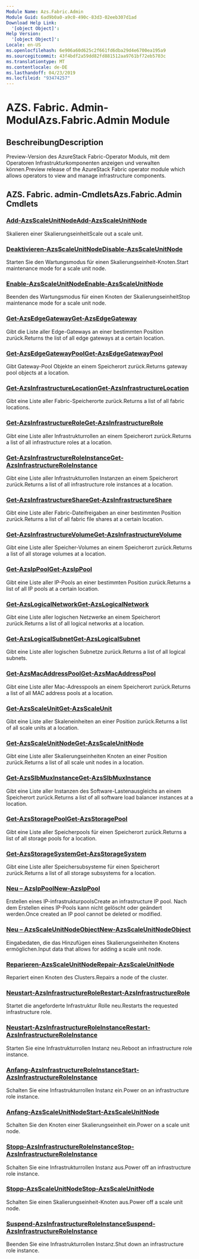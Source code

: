 ```yaml
---
Module Name: Azs.Fabric.Admin
Module Guid: 6ad9b0a0-a9c0-490c-83d3-02eeb307d1ad
Download Help Link:
  '[object Object]': 
Help Version:
  '[object Object]': 
Locale: en-US
ms.openlocfilehash: 6e906a60d625c2f661fd6dba29d4e6700ea195a9
ms.sourcegitcommit: 43f4bdf2a59dd82fd881512aa9761bf72eb5703c
ms.translationtype: MT
ms.contentlocale: de-DE
ms.lasthandoff: 04/23/2019
ms.locfileid: "93474257"
---
```

# <span data-ttu-id="7b0da-101">AZS. Fabric. Admin-Modul</span><span class="sxs-lookup"><span data-stu-id="7b0da-101">Azs.Fabric.Admin Module</span></span>
## <span data-ttu-id="7b0da-102">Beschreibung</span><span class="sxs-lookup"><span data-stu-id="7b0da-102">Description</span></span>
<span data-ttu-id="7b0da-103">Preview-Version des AzureStack Fabric-Operator Moduls, mit dem Operatoren Infrastrukturkomponenten anzeigen und verwalten können.</span><span class="sxs-lookup"><span data-stu-id="7b0da-103">Preview release of the AzureStack Fabric operator module which allows operators to view and manage infrastructure components.</span></span>

## <span data-ttu-id="7b0da-104">AZS. Fabric. admin-Cmdlets</span><span class="sxs-lookup"><span data-stu-id="7b0da-104">Azs.Fabric.Admin Cmdlets</span></span>
### [<span data-ttu-id="7b0da-105">Add-AzsScaleUnitNode</span><span class="sxs-lookup"><span data-stu-id="7b0da-105">Add-AzsScaleUnitNode</span></span>](Add-AzsScaleUnitNode.md)
<span data-ttu-id="7b0da-106">Skalieren einer Skalierungseinheit</span><span class="sxs-lookup"><span data-stu-id="7b0da-106">Scale out a scale unit.</span></span>

### [<span data-ttu-id="7b0da-107">Deaktivieren-AzsScaleUnitNode</span><span class="sxs-lookup"><span data-stu-id="7b0da-107">Disable-AzsScaleUnitNode</span></span>](Disable-AzsScaleUnitNode.md)
<span data-ttu-id="7b0da-108">Starten Sie den Wartungsmodus für einen Skalierungseinheit-Knoten.</span><span class="sxs-lookup"><span data-stu-id="7b0da-108">Start maintenance mode for a scale unit node.</span></span>

### [<span data-ttu-id="7b0da-109">Enable-AzsScaleUnitNode</span><span class="sxs-lookup"><span data-stu-id="7b0da-109">Enable-AzsScaleUnitNode</span></span>](Enable-AzsScaleUnitNode.md)
<span data-ttu-id="7b0da-110">Beenden des Wartungsmodus für einen Knoten der Skalierungseinheit</span><span class="sxs-lookup"><span data-stu-id="7b0da-110">Stop maintenance mode for a scale unit node.</span></span>

### [<span data-ttu-id="7b0da-111">Get-AzsEdgeGateway</span><span class="sxs-lookup"><span data-stu-id="7b0da-111">Get-AzsEdgeGateway</span></span>](Get-AzsEdgeGateway.md)
<span data-ttu-id="7b0da-112">Gibt die Liste aller Edge-Gateways an einer bestimmten Position zurück.</span><span class="sxs-lookup"><span data-stu-id="7b0da-112">Returns the list of all edge gateways at a certain location.</span></span>

### [<span data-ttu-id="7b0da-113">Get-AzsEdgeGatewayPool</span><span class="sxs-lookup"><span data-stu-id="7b0da-113">Get-AzsEdgeGatewayPool</span></span>](Get-AzsEdgeGatewayPool.md)
<span data-ttu-id="7b0da-114">Gibt Gateway-Pool Objekte an einem Speicherort zurück.</span><span class="sxs-lookup"><span data-stu-id="7b0da-114">Returns gateway pool objects at a location.</span></span>

### [<span data-ttu-id="7b0da-115">Get-AzsInfrastructureLocation</span><span class="sxs-lookup"><span data-stu-id="7b0da-115">Get-AzsInfrastructureLocation</span></span>](Get-AzsInfrastructureLocation.md)
<span data-ttu-id="7b0da-116">Gibt eine Liste aller Fabric-Speicherorte zurück.</span><span class="sxs-lookup"><span data-stu-id="7b0da-116">Returns a list of all fabric locations.</span></span>

### [<span data-ttu-id="7b0da-117">Get-AzsInfrastructureRole</span><span class="sxs-lookup"><span data-stu-id="7b0da-117">Get-AzsInfrastructureRole</span></span>](Get-AzsInfrastructureRole.md)
<span data-ttu-id="7b0da-118">Gibt eine Liste aller Infrastrukturrollen an einem Speicherort zurück.</span><span class="sxs-lookup"><span data-stu-id="7b0da-118">Returns a list of all infrastructure roles at a location.</span></span>

### [<span data-ttu-id="7b0da-119">Get-AzsInfrastructureRoleInstance</span><span class="sxs-lookup"><span data-stu-id="7b0da-119">Get-AzsInfrastructureRoleInstance</span></span>](Get-AzsInfrastructureRoleInstance.md)
<span data-ttu-id="7b0da-120">Gibt eine Liste aller Infrastrukturrollen Instanzen an einem Speicherort zurück.</span><span class="sxs-lookup"><span data-stu-id="7b0da-120">Returns a list of all infrastructure role instances at a location.</span></span>

### [<span data-ttu-id="7b0da-121">Get-AzsInfrastructureShare</span><span class="sxs-lookup"><span data-stu-id="7b0da-121">Get-AzsInfrastructureShare</span></span>](Get-AzsInfrastructureShare.md)
<span data-ttu-id="7b0da-122">Gibt eine Liste aller Fabric-Dateifreigaben an einer bestimmten Position zurück.</span><span class="sxs-lookup"><span data-stu-id="7b0da-122">Returns a list of all fabric file shares at a certain location.</span></span>

### [<span data-ttu-id="7b0da-123">Get-AzsInfrastructureVolume</span><span class="sxs-lookup"><span data-stu-id="7b0da-123">Get-AzsInfrastructureVolume</span></span>](Get-AzsInfrastructureVolume.md)
<span data-ttu-id="7b0da-124">Gibt eine Liste aller Speicher-Volumes an einem Speicherort zurück.</span><span class="sxs-lookup"><span data-stu-id="7b0da-124">Returns a list of all storage volumes at a location.</span></span>

### [<span data-ttu-id="7b0da-125">Get-AzsIpPool</span><span class="sxs-lookup"><span data-stu-id="7b0da-125">Get-AzsIpPool</span></span>](Get-AzsIpPool.md)
<span data-ttu-id="7b0da-126">Gibt eine Liste aller IP-Pools an einer bestimmten Position zurück.</span><span class="sxs-lookup"><span data-stu-id="7b0da-126">Returns a list of all IP pools at a certain location.</span></span>

### [<span data-ttu-id="7b0da-127">Get-AzsLogicalNetwork</span><span class="sxs-lookup"><span data-stu-id="7b0da-127">Get-AzsLogicalNetwork</span></span>](Get-AzsLogicalNetwork.md)
<span data-ttu-id="7b0da-128">Gibt eine Liste aller logischen Netzwerke an einem Speicherort zurück.</span><span class="sxs-lookup"><span data-stu-id="7b0da-128">Returns a list of all logical networks at a location.</span></span>

### [<span data-ttu-id="7b0da-129">Get-AzsLogicalSubnet</span><span class="sxs-lookup"><span data-stu-id="7b0da-129">Get-AzsLogicalSubnet</span></span>](Get-AzsLogicalSubnet.md)
<span data-ttu-id="7b0da-130">Gibt eine Liste aller logischen Subnetze zurück.</span><span class="sxs-lookup"><span data-stu-id="7b0da-130">Returns a list of all logical subnets.</span></span>

### [<span data-ttu-id="7b0da-131">Get-AzsMacAddressPool</span><span class="sxs-lookup"><span data-stu-id="7b0da-131">Get-AzsMacAddressPool</span></span>](Get-AzsMacAddressPool.md)
<span data-ttu-id="7b0da-132">Gibt eine Liste aller Mac-Adresspools an einem Speicherort zurück.</span><span class="sxs-lookup"><span data-stu-id="7b0da-132">Returns a list of all MAC address pools at a location.</span></span>

### [<span data-ttu-id="7b0da-133">Get-AzsScaleUnit</span><span class="sxs-lookup"><span data-stu-id="7b0da-133">Get-AzsScaleUnit</span></span>](Get-AzsScaleUnit.md)
<span data-ttu-id="7b0da-134">Gibt eine Liste aller Skaleneinheiten an einer Position zurück.</span><span class="sxs-lookup"><span data-stu-id="7b0da-134">Returns a list of all scale units at a location.</span></span>

### [<span data-ttu-id="7b0da-135">Get-AzsScaleUnitNode</span><span class="sxs-lookup"><span data-stu-id="7b0da-135">Get-AzsScaleUnitNode</span></span>](Get-AzsScaleUnitNode.md)
<span data-ttu-id="7b0da-136">Gibt eine Liste aller Skalierungseinheiten Knoten an einer Position zurück.</span><span class="sxs-lookup"><span data-stu-id="7b0da-136">Returns a list of all scale unit nodes in a location.</span></span>

### [<span data-ttu-id="7b0da-137">Get-AzsSlbMuxInstance</span><span class="sxs-lookup"><span data-stu-id="7b0da-137">Get-AzsSlbMuxInstance</span></span>](Get-AzsSlbMuxInstance.md)
<span data-ttu-id="7b0da-138">Gibt eine Liste aller Instanzen des Software-Lastenausgleichs an einem Speicherort zurück.</span><span class="sxs-lookup"><span data-stu-id="7b0da-138">Returns a list of all software load balancer instances at a location.</span></span>

### [<span data-ttu-id="7b0da-139">Get-AzsStoragePool</span><span class="sxs-lookup"><span data-stu-id="7b0da-139">Get-AzsStoragePool</span></span>](Get-AzsStoragePool.md)
<span data-ttu-id="7b0da-140">Gibt eine Liste aller Speicherpools für einen Speicherort zurück.</span><span class="sxs-lookup"><span data-stu-id="7b0da-140">Returns a list of all storage pools for a location.</span></span>

### [<span data-ttu-id="7b0da-141">Get-AzsStorageSystem</span><span class="sxs-lookup"><span data-stu-id="7b0da-141">Get-AzsStorageSystem</span></span>](Get-AzsStorageSystem.md)
<span data-ttu-id="7b0da-142">Gibt eine Liste aller Speichersubsysteme für einen Speicherort zurück.</span><span class="sxs-lookup"><span data-stu-id="7b0da-142">Returns a list of all storage subsystems for a location.</span></span>

### [<span data-ttu-id="7b0da-143">Neu – AzsIpPool</span><span class="sxs-lookup"><span data-stu-id="7b0da-143">New-AzsIpPool</span></span>](New-AzsIpPool.md)
<span data-ttu-id="7b0da-144">Erstellen eines IP-infrastrukturpools</span><span class="sxs-lookup"><span data-stu-id="7b0da-144">Create an infrastructure IP pool.</span></span>
<span data-ttu-id="7b0da-145">Nach dem Erstellen eines IP-Pools kann nicht gelöscht oder geändert werden.</span><span class="sxs-lookup"><span data-stu-id="7b0da-145">Once created an IP pool cannot be deleted or modified.</span></span>

### [<span data-ttu-id="7b0da-146">Neu – AzsScaleUnitNodeObject</span><span class="sxs-lookup"><span data-stu-id="7b0da-146">New-AzsScaleUnitNodeObject</span></span>](New-AzsScaleUnitNodeObject.md)
<span data-ttu-id="7b0da-147">Eingabedaten, die das Hinzufügen eines Skalierungseinheiten Knotens ermöglichen.</span><span class="sxs-lookup"><span data-stu-id="7b0da-147">Input data that allows for adding a scale unit node.</span></span>

### [<span data-ttu-id="7b0da-148">Reparieren-AzsScaleUnitNode</span><span class="sxs-lookup"><span data-stu-id="7b0da-148">Repair-AzsScaleUnitNode</span></span>](Repair-AzsScaleUnitNode.md)
<span data-ttu-id="7b0da-149">Repariert einen Knoten des Clusters.</span><span class="sxs-lookup"><span data-stu-id="7b0da-149">Repairs a node of the cluster.</span></span>

### [<span data-ttu-id="7b0da-150">Neustart-AzsInfrastructureRole</span><span class="sxs-lookup"><span data-stu-id="7b0da-150">Restart-AzsInfrastructureRole</span></span>](Restart-AzsInfrastructureRole.md)
<span data-ttu-id="7b0da-151">Startet die angeforderte Infrastruktur Rolle neu.</span><span class="sxs-lookup"><span data-stu-id="7b0da-151">Restarts the requested infrastructure role.</span></span>

### [<span data-ttu-id="7b0da-152">Neustart-AzsInfrastructureRoleInstance</span><span class="sxs-lookup"><span data-stu-id="7b0da-152">Restart-AzsInfrastructureRoleInstance</span></span>](Restart-AzsInfrastructureRoleInstance.md)
<span data-ttu-id="7b0da-153">Starten Sie eine Infrastrukturrollen Instanz neu.</span><span class="sxs-lookup"><span data-stu-id="7b0da-153">Reboot an infrastructure role instance.</span></span>

### [<span data-ttu-id="7b0da-154">Anfang-AzsInfrastructureRoleInstance</span><span class="sxs-lookup"><span data-stu-id="7b0da-154">Start-AzsInfrastructureRoleInstance</span></span>](Start-AzsInfrastructureRoleInstance.md)
<span data-ttu-id="7b0da-155">Schalten Sie eine Infrastrukturrollen Instanz ein.</span><span class="sxs-lookup"><span data-stu-id="7b0da-155">Power on an infrastructure role instance.</span></span>

### [<span data-ttu-id="7b0da-156">Anfang-AzsScaleUnitNode</span><span class="sxs-lookup"><span data-stu-id="7b0da-156">Start-AzsScaleUnitNode</span></span>](Start-AzsScaleUnitNode.md)
<span data-ttu-id="7b0da-157">Schalten Sie den Knoten einer Skalierungseinheit ein.</span><span class="sxs-lookup"><span data-stu-id="7b0da-157">Power on a scale unit node.</span></span>

### [<span data-ttu-id="7b0da-158">Stopp-AzsInfrastructureRoleInstance</span><span class="sxs-lookup"><span data-stu-id="7b0da-158">Stop-AzsInfrastructureRoleInstance</span></span>](Stop-AzsInfrastructureRoleInstance.md)
<span data-ttu-id="7b0da-159">Schalten Sie eine Infrastrukturrollen Instanz aus.</span><span class="sxs-lookup"><span data-stu-id="7b0da-159">Power off an infrastructure role instance.</span></span>

### [<span data-ttu-id="7b0da-160">Stopp-AzsScaleUnitNode</span><span class="sxs-lookup"><span data-stu-id="7b0da-160">Stop-AzsScaleUnitNode</span></span>](Stop-AzsScaleUnitNode.md)
<span data-ttu-id="7b0da-161">Schalten Sie einen Skalierungseinheit-Knoten aus.</span><span class="sxs-lookup"><span data-stu-id="7b0da-161">Power off a scale unit node.</span></span>

### [<span data-ttu-id="7b0da-162">Suspend-AzsInfrastructureRoleInstance</span><span class="sxs-lookup"><span data-stu-id="7b0da-162">Suspend-AzsInfrastructureRoleInstance</span></span>](Suspend-AzsInfrastructureRoleInstance.md)
<span data-ttu-id="7b0da-163">Beenden Sie eine Infrastrukturrollen Instanz.</span><span class="sxs-lookup"><span data-stu-id="7b0da-163">Shut down an infrastructure role instance.</span></span>

